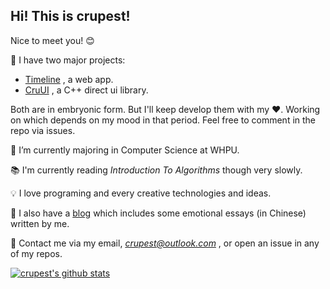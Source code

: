 ## Hi! This is **crupest**!

Nice to meet you! 😊

🔭 I have two major projects:

- [Timeline](https://github.com/crupest/Timeline) , a web app.
- [CruUI](https://github.com/crupest/CruUI) , a C++ direct ui library.

Both are in embryonic form. But I'll keep develop them with my ❤. Working on which depends on my mood in that period. Feel free to comment in the repo via issues.

🌱 I’m currently majoring in Computer Science at WHPU.

📚 I'm currently reading *Introduction To Algorithms* though very slowly.

💡 I love programing and every creative technologies and ideas.

🎈 I also have a [blog](https://crupest.cn) which includes some emotional essays (in Chinese) written by me. 

💬 Contact me via my email, *crupest@outlook.com* , or open an issue in any of my repos.

[![crupest's github stats](https://github-readme-stats.vercel.app/api?username=crupest)](https://github.com/anuraghazra/github-readme-stats)
